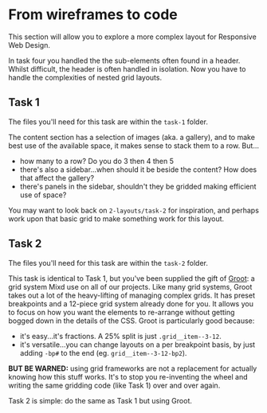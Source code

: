 # From wireframes to code
This section will allow you to explore a more complex layout for Responsive Web Design.

In task four you handled the the sub-elements often found in a header. Whilst difficult, the header is often handled in isolation. Now you have to handle the complexities of nested grid layouts.

## Task 1
The files you'll need for this task are within the `task-1` folder.

The content section has a selection of images (aka. a gallery), and to make best use of the available space, it makes sense to stack them to a row. But...

* how many to a row? Do you do 3 then 4 then 5
* there's also a sidebar...when should it be beside the content? How does that affect the gallery?
* there's panels in the sidebar, shouldn't they be gridded making efficient use of space?

You may want to look back on `2-layouts/task-2` for inspiration, and perhaps work upon that basic grid to make something work for this layout.

## Task 2
The files you'll need for this task are within the `task-2` folder.

This task is identical to Task 1, but you've been supplied the gift of [Groot](https://github.com/lukewhitehouse/groot): a grid system Mixd use on all of our projects. Like many grid systems, Groot takes out a lot of the heavy-lifting of managing complex grids. It has preset breakpoints and a 12-piece grid system already done for you. It allows you to focus on how you want the elements to re-arrange without getting bogged down in the details of the CSS. Groot is particularly good because:

* it's easy...it's fractions. A 25% split is just `.grid__item--3-12`.
* it's versatile...you can change layouts on a per breakpoint basis, by just adding `-bp#` to the end (eg. `grid__item--3-12-bp2`).

**BUT BE WARNED:** using grid frameworks are not a replacement for actually knowing how this stuff works. It's to stop you re-inventing the wheel and writing the same gridding code (like Task 1) over and over again.

Task 2 is simple: do the same as Task 1 but using Groot.